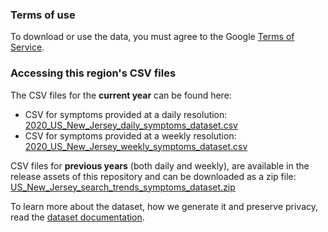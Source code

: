 ### Terms of use
To download or use the data, you must agree to the Google [Terms of Service](https://policies.google.com/terms).

### Accessing this region's CSV files
The CSV files for the **current year** can be found here:
- CSV for symptoms provided at a daily resolution: [2020_US_New_Jersey_daily_symptoms_dataset.csv](2020_US_New_Jersey_daily_symptoms_dataset.csv)
- CSV for symptoms provided at a weekly resolution: [2020_US_New_Jersey_weekly_symptoms_dataset.csv](2020_US_New_Jersey_weekly_symptoms_dataset.csv)

CSV files for **previous years** (both daily and weekly), are available in the release assets of this repository and can be downloaded as a zip file: [US_New_Jersey_search_trends_symptoms_dataset.zip](https://github.com/google-research/open-covid-19-data/releases/download/v0.0.2/US_New_Jersey_search_trends_symptoms_dataset.zip)

To learn more about the dataset, how we generate it and preserve privacy, read the [dataset documentation](../../../../README.md).